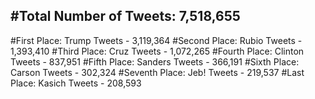 #Total Number of Tweets: 7,518,655 
---
#First Place: Trump Tweets - 3,119,364
#Second Place: Rubio Tweets - 1,393,410
#Third Place: Cruz Tweets - 1,072,265
#Fourth Place: Clinton Tweets - 837,951
#Fifth Place: Sanders Tweets - 366,191
#Sixth Place: Carson Tweets - 302,324
#Seventh Place: Jeb! Tweets - 219,537
#Last Place: Kasich Tweets - 208,593
